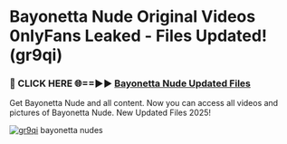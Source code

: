 # Bayonetta Nude Original Videos 0nlyFans Leaked - Files Updated! (gr9qi)

<h3>🔴 CLICK HERE 🌐==►► <a href="https://tinyurl.com/yrmya6cz" rel="nofollow">Bayonetta Nude Updated Files</a></h3>

Get Bayonetta Nude and all content. Now you can access all videos and pictures of Bayonetta Nude. New Updated Files 2025!

[![gr9qi](https://i.imgur.com/FMdXYCs.gif)](https://tinyurl.com/yrmya6cz)
bayonetta nudes